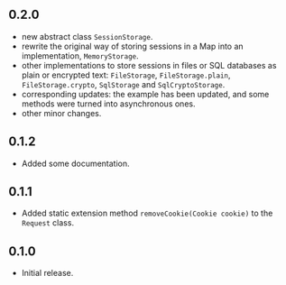 ## 0.2.0
- new abstract class `SessionStorage`.
- rewrite the original way of storing sessions in a Map into an implementation, `MemoryStorage`.
- other implementations to store sessions in files or SQL databases as plain or encrypted text: 
  `FileStorage`, `FileStorage.plain`, `FileStorage.crypto`, `SqlStorage` and `SqlCryptoStorage`.
- corresponding updates: the example has been updated, and some methods were turned into asynchronous ones.
- other minor changes.

## 0.1.2

- Added some documentation.

## 0.1.1

- Added static extension method `removeCookie(Cookie cookie)` to the `Request` class.

## 0.1.0

- Initial release.